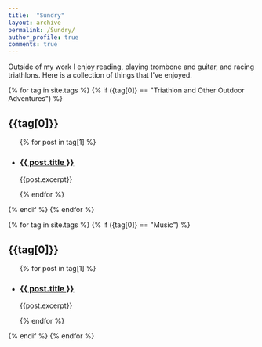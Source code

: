 ```yaml
---
title:  "Sundry"
layout: archive
permalink: /Sundry/
author_profile: true
comments: true
---
```



Outside of my work I enjoy reading, playing trombone and guitar, and racing triathlons. Here is a collection of things that I've enjoyed. 


{% for tag in site.tags %}
{% if ({tag[0]} == "Triathlon and Other Outdoor Adventures") %}
<h2>{{tag[0]}}</h2>
<ul>
{% for post in tag[1] %}
<li>
<h3><a href="{{ post.url }}">{{ post.title }}</a> </h3>
{{post.excerpt}}</li>

{% endfor %}
</ul>
{% endif %}
{% endfor %}

{% for tag in site.tags %}
{% if ({tag[0]} == "Music") %}
<h2>{{tag[0]}}</h2>
<ul>
{% for post in tag[1] %}
<li>
<h3><a href="{{ post.url }}">{{ post.title }}</a> </h3>
{{post.excerpt}}</li>

{% endfor %}
</ul>
{% endif %}
{% endfor %}


<!-- {% for tag in site.tags %}
{% if ({tag[0]} == "Books") %}
<h2>{{tag[0]}}</h2>
<ul>
{% for post in tag[1] %}
<li>
<h3><a href="{{ post.url }}">{{ post.title }}</a> </h3>
{{post.excerpt}}</li>

{% endfor %}
</ul>
{% endif %}
{% endfor %} -->


<!-- {% for tag in site.tags %}
{% if ({tag[0]} == "Other") %}
<h2>{{tag[0]}}</h2>
<ul>
{% for post in tag[1] %}
<li>
<h3><a href="{{ post.url }}">{{ post.title }}</a> </h3>
{{post.excerpt}}</li>

{% endfor %}
</ul>
{% endif %}
{% endfor %} -->